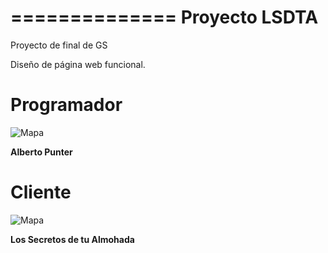 ==============
Proyecto LSDTA
==============


Proyecto de final de GS

Diseño de página web funcional.


Programador
===========
![Mapa](https://fbcdn-profile-a.akamaihd.net/hprofile-ak-xap1/v/t1.0-1/p160x160/1493161_10202958938243094_2011180612_n.jpg?oh=09f6497aecc610e007e29b9ed73463a7&oe=54BFD954&__gda__=1422917061_d3c179d1cd253ed3b1a6f409507a3a2a)

**Alberto Punter**

Cliente
=======
![Mapa](https://fbcdn-profile-a.akamaihd.net/hprofile-ak-xpa1/v/t1.0-1/c15.0.160.160/p160x160/1482920_464860073652822_3203246120713449878_n.jpg?oh=14891c7b2acc3790c8056466c5bfdc6f&oe=54C9BB5F&__gda__=1422879649_772f64f1bb515aef3e8acb240b0241ad)


**Los Secretos de tu Almohada**


